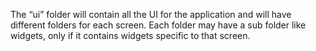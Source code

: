 The “ui” folder will contain all the UI for the application and will have different folders for
each screen. Each folder may have a sub folder like widgets, only if it contains widgets
 specific to that screen.